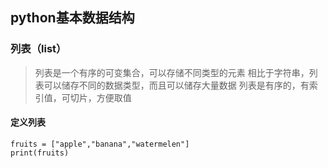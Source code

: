 ## python基本数据结构
### 列表（list）
> 列表是一个有序的可变集合，可以存储不同类型的元素
相比于字符串，列表可以储存不同的数据类型，而且可以储存大量数据
列表是有序的，有索引值，可切片，方便取值

#### 定义列表
```
fruits = ["apple","banana","watermelen"]
print(fruits)
```